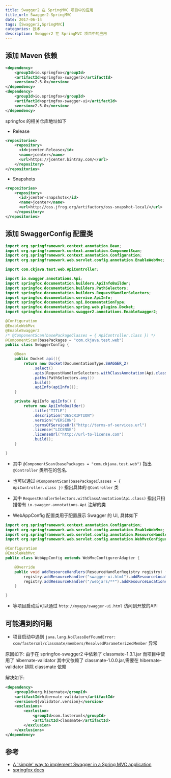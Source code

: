 ```yaml
---
title: Swagger2 在 SpringMVC 项目中的应用
title_url: Swagger2-SpringMVC
date: 2017-06-14
tags: [Swagger2,SpringMVC]
categories: 技术
description: Swagger2 在 SpringMVC 项目中的应用
---
```


## 添加 Maven 依赖

```xml
<dependency>
	<groupId>io.springfox</groupId>
	<artifactId>springfox-swagger2</artifactId>
	<version>2.5.0</version>
</dependency> 
<dependency>
	<groupId>io.springfox</groupId>
	<artifactId>springfox-swagger-ui</artifactId>
	<version>2.5.0</version>
</dependency>
```

springfox 的相关仓库地址如下

- Release

```xml
<repositories>
    <repository>
      <id>jcenter-Release</id>
      <name>jcenter</name>
      <url>https://jcenter.bintray.com/</url>
    </repository>
</repositories>
```

- Snapshots

```xml
<repositories>
    <repository>
      <id>jcenter-snapshots</id>
      <name>jcenter</name>
      <url>http://oss.jfrog.org/artifactory/oss-snapshot-local/</url>
    </repository>
</repositories>
```

## 添加 SwaggerConfig 配置类

```java
import org.springframework.context.annotation.Bean;
import org.springframework.context.annotation.ComponentScan;
import org.springframework.context.annotation.Configuration;
import org.springframework.web.servlet.config.annotation.EnableWebMvc;

import com.ckjava.test.web.ApiController;

import io.swagger.annotations.Api;
import springfox.documentation.builders.ApiInfoBuilder;
import springfox.documentation.builders.PathSelectors;
import springfox.documentation.builders.RequestHandlerSelectors;
import springfox.documentation.service.ApiInfo;
import springfox.documentation.spi.DocumentationType;
import springfox.documentation.spring.web.plugins.Docket;
import springfox.documentation.swagger2.annotations.EnableSwagger2;

@Configuration
@EnableWebMvc
@EnableSwagger2
/* @ComponentScan(basePackageClasses = { ApiController.class }) */
@ComponentScan(basePackages = "com.ckjava.test.web")
public class SwaggerConfig {

    @Bean
    public Docket api(){
        return new Docket(DocumentationType.SWAGGER_2)
            .select()
            .apis(RequestHandlerSelectors.withClassAnnotation(Api.class))
            .paths(PathSelectors.any())
            .build()
            .apiInfo(apiInfo());
    }

    private ApiInfo apiInfo() {
        return new ApiInfoBuilder()
            .title("TITLE")
            .description("DESCRIPTION")
            .version("VERSION")
            .termsOfServiceUrl("http://terms-of-services.url")
            .license("LICENSE")
            .licenseUrl("http://url-to-license.com")
            .build();
    }

}
```

- 其中 `@ComponentScan(basePackages = "com.ckjava.test.web")` 指出 `@Controller` 类所在的包名.
- 也可以通过 `@ComponentScan(basePackageClasses = { ApiController.class })` 指出具体的 `@Controller` 类
- 其中 `RequestHandlerSelectors.withClassAnnotation(Api.class)` 指出只扫描带有 `io.swagger.annotations.Api` 注解的类

- WebAppConfig 配置类用于配置展示 Swagger 的 UI, 具体如下

```java
import org.springframework.context.annotation.Configuration;
import org.springframework.web.servlet.config.annotation.EnableWebMvc;
import org.springframework.web.servlet.config.annotation.ResourceHandlerRegistry;
import org.springframework.web.servlet.config.annotation.WebMvcConfigurerAdapter;

@Configuration
@EnableWebMvc
public class WebAppConfig extends WebMvcConfigurerAdapter {

    @Override 
    public void addResourceHandlers(ResourceHandlerRegistry registry) {
        registry.addResourceHandler("swagger-ui.html").addResourceLocations("classpath:/META-INF/resources/");
        registry.addResourceHandler("/webjars/**").addResourceLocations("classpath:/META-INF/resources/webjars/");
    }

}
```

- 等项目启动后可以通过 `http://myapp/swagger-ui.html` 访问到开放的API

## 可能遇到的问题

- 项目启动中遇到 `java.lang.NoClassDefFoundError: com/fasterxml/classmate/members/ResolvedParameterizedMember` 异常

原因如下:
由于在 springfox-swagger2 中依赖了 classmate-1.3.1.jar 而项目中使用了 hibernate-validator 其中又依赖了 classmate-1.0.0.jar,需要在 hibernate-validator 排除 classmate 依赖

解决如下:
```xml
<dependency>
	<groupId>org.hibernate</groupId>
	<artifactId>hibernate-validator</artifactId>
	<version>${validator.version}</version>
	<exclusions>
		<exclusion>
			<groupId>com.fasterxml</groupId>
			<artifactId>classmate</artifactId>
		</exclusion>
	</exclusions>
</dependency>
```

## 参考

- [A 'simple' way to implement Swagger in a Spring MVC application](https://stackoverflow.com/questions/26720090/a-simple-way-to-implement-swagger-in-a-spring-mvc-application)
- [springfox docs](http://springfox.github.io/springfox/docs/current/)
